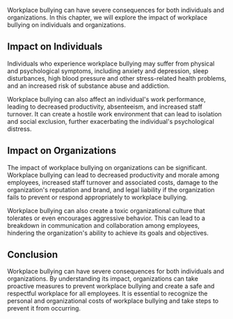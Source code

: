 
Workplace bullying can have severe consequences for both individuals and organizations. In this chapter, we will explore the impact of workplace bullying on individuals and organizations.

Impact on Individuals
---------------------

Individuals who experience workplace bullying may suffer from physical and psychological symptoms, including anxiety and depression, sleep disturbances, high blood pressure and other stress-related health problems, and an increased risk of substance abuse and addiction.

Workplace bullying can also affect an individual's work performance, leading to decreased productivity, absenteeism, and increased staff turnover. It can create a hostile work environment that can lead to isolation and social exclusion, further exacerbating the individual's psychological distress.

Impact on Organizations
-----------------------

The impact of workplace bullying on organizations can be significant. Workplace bullying can lead to decreased productivity and morale among employees, increased staff turnover and associated costs, damage to the organization's reputation and brand, and legal liability if the organization fails to prevent or respond appropriately to workplace bullying.

Workplace bullying can also create a toxic organizational culture that tolerates or even encourages aggressive behavior. This can lead to a breakdown in communication and collaboration among employees, hindering the organization's ability to achieve its goals and objectives.

Conclusion
----------

Workplace bullying can have severe consequences for both individuals and organizations. By understanding its impact, organizations can take proactive measures to prevent workplace bullying and create a safe and respectful workplace for all employees. It is essential to recognize the personal and organizational costs of workplace bullying and take steps to prevent it from occurring.
